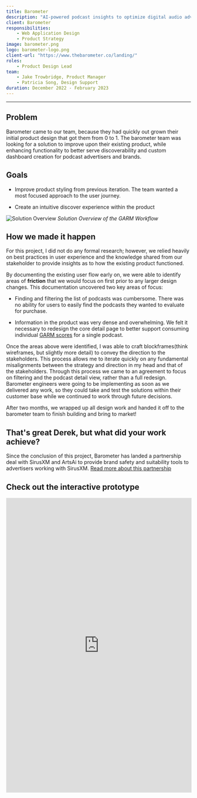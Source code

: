 ```yaml
---
title: Barometer
description: "AI-powered podcast insights to optimize digital audio advertising spend. Barometer helps brands and publishers improve the ROI on their marketing and advertisement budgets."
client: Barometer
responsibilities:
    - Web Application Design
    - Product Strategy
image: barometer.png
logo: barometer-logo.png
client-url: "https://www.thebarometer.co/landing/"
roles: 
    - Product Design Lead
team: 
    - Jake Trowbridge, Product Manager
    - Patricia Song, Design Support
duration: December 2022 - February 2023
---
```

<div id="barometer">

---
<section>

## Problem
Barometer came to our team, because they had quickly out grown their initial product design that got them from 0 to 1. The barometer team was looking for a solution to improve upon their existing product, while enhancing functionality to better serve discoverability and custom dashboard creation for podcast advertisers and brands. 
</section>
<section>

## Goals
- Improve product styling from previous iteration. The team wanted a most focused approach to the user journey.

- Create an intuitive discover experience within the product
</section>

![Solution Overview](/assets/projects/barometer/Barometer-1.png)
*Solution Overview of the GARM Workflow*
<section>

## How we made it happen
For this project, I did not do any formal research; however, we relied heavily on best practices in user experience and the knowledge shared from our stakeholder to provide insights as to how the existing product functioned. 

By documenting the existing user flow early on, we were able to identify areas of **friction** that we would focus on first prior to any larger design changes. This documentation uncovered two key areas of focus:
- Finding and filtering the list of podcasts was cumbersome. There was no ability for users to easily find the podcasts they wanted to evaluate for purchase.

- Information in the product was very dense and overwhelming. We felt it necessary to redesign the core detail page to better support consuming individual <a href="https://www.peer39.com/blog/garm-standards" target="_blank">GARM scores</a> for a single podcast. 

Once the areas above were identified, I was able to craft blockframes(think wireframes, but slightly more detail) to convey the direction to the stakeholders. This process allows me to iterate quickly on any fundamental misalignments between the strategy and direction in my head and that of the stakeholders. Through this process we came to an agreement to focus on filtering and the podcast detail view, rather than a full redesign. Barometer engineers were going to be implementing as soon as we delivered any work, so they could take and test the solutions within their customer base while we continued to work through future decisions. 

After two months, we wrapped up all design work and handed it off to the barometer team to finish building and bring to market!
</section>
<section>

## That's great Derek, but what did your work achieve?
Since the conclusion of this project, Barometer has landed a partnership deal with SirusXM and ArtsAi to provide brand safety and suitability tools to advertisers working with SirusXM. <a href="https://digiday.com/media-buying/sirius-xm-creates-a-podcasting-brand-safety-and-suitability-tool-for-advertisers/" target="_blank">Read more about this partnership</a>
</section>
<section>

## Check out the interactive prototype
<iframe style="border: 1px solid rgba(0, 0, 0, 0.1);" width="100%" height="800" src="https://www.figma.com/embed?embed_host=share&url=https%3A%2F%2Fwww.figma.com%2Fproto%2F28SLlDSPRXWhrwzDxovlGO%2FBarometer%3Fpage-id%3D0%253A1%26type%3Ddesign%26node-id%3D1-10993%26viewport%3D680%252C560%252C0.1%26t%3DcOaUH203PNesl4KF-1%26scaling%3Dscale-down%26starting-point-node-id%3D1%253A10993%26mode%3Ddesign" allowfullscreen></iframe>
</section>
</div>